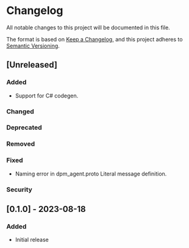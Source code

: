 # Changelog

All notable changes to this project will be documented in this file.

The format is based on [Keep a Changelog](https://keepachangelog.com/en/1.1.0/),
and this project adheres to [Semantic Versioning](https://semver.org/spec/v2.0.0.html).

## [Unreleased]

### Added
- Support for C# codegen.

### Changed

### Deprecated

### Removed

### Fixed
- Naming error in dpm_agent.proto Literal message definition.

### Security

## [0.1.0] - 2023-08-18

### Added

- Initial release
